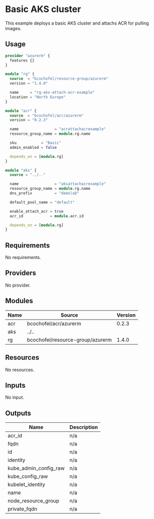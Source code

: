# Basic AKS cluster

This example deploys a basic AKS cluster and attachs ACR for pulling images.

## Usage

```hcl:examples/attach-acr/main.tf
provider "azurerm" {
  features {}
}

module "rg" {
  source  = "bcochofel/resource-group/azurerm"
  version = "1.4.0"

  name     = "rg-aks-attach-acr-example"
  location = "North Europe"
}

module "acr" {
  source  = "bcochofel/acr/azurerm"
  version = "0.2.3"

  name                = "acrattachacrexample"
  resource_group_name = module.rg.name

  sku           = "Basic"
  admin_enabled = false

  depends_on = [module.rg]
}

module "aks" {
  source = "../.."

  name                = "aksattachacrexample"
  resource_group_name = module.rg.name
  dns_prefix          = "demolab"

  default_pool_name = "default"

  enable_attach_acr = true
  acr_id            = module.acr.id

  depends_on = [module.rg]
}

```

<!-- BEGINNING OF PRE-COMMIT-TERRAFORM DOCS HOOK -->


## Requirements

No requirements.

## Providers

No provider.

## Modules

| Name | Source | Version |
|------|--------|---------|
| acr | bcochofel/acr/azurerm | 0.2.3 |
| aks | ../.. |  |
| rg | bcochofel/resource-group/azurerm | 1.4.0 |

## Resources

No resources.

## Inputs

No input.

## Outputs

| Name | Description |
|------|-------------|
| acr\_id | n/a |
| fqdn | n/a |
| id | n/a |
| identity | n/a |
| kube\_admin\_config\_raw | n/a |
| kube\_config\_raw | n/a |
| kubelet\_identity | n/a |
| name | n/a |
| node\_resource\_group | n/a |
| private\_fqdn | n/a |
<!-- END OF PRE-COMMIT-TERRAFORM DOCS HOOK -->
